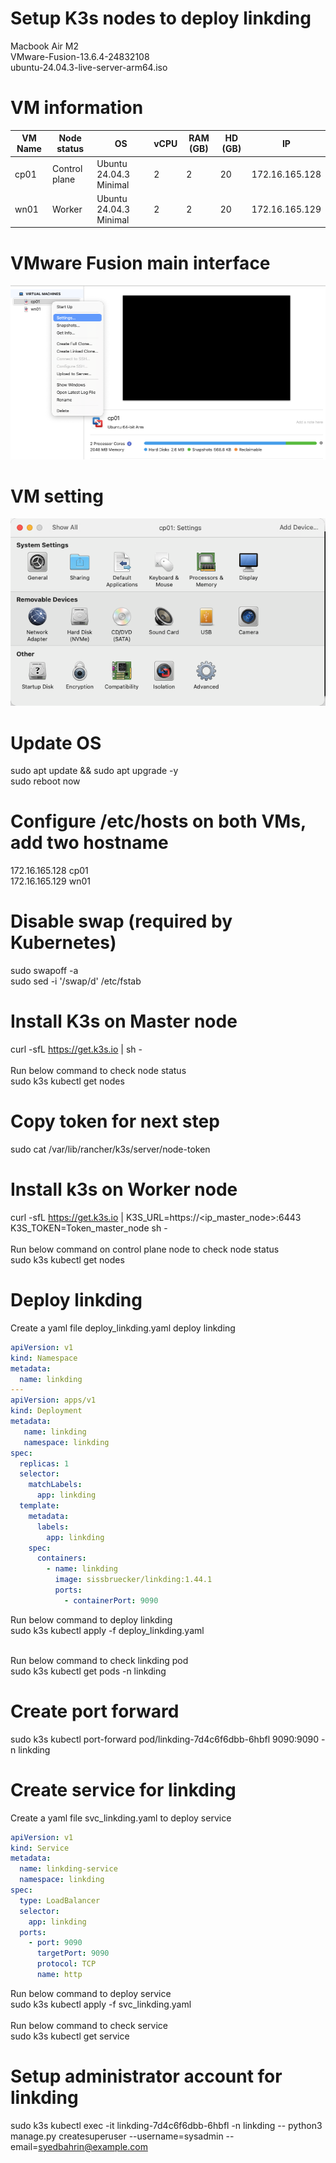 # Setup K3s nodes to deploy linkding
Macbook Air M2<br>
VMware-Fusion-13.6.4-24832108<br>
ubuntu-24.04.3-live-server-arm64.iso<br>

# VM information
| VM Name | Node status | OS | vCPU | RAM (GB) | HD (GB) | IP |
|---|---|---|---|---|---|---|
| cp01 | Control plane | Ubuntu 24.04.3 Minimal | 2 | 2 | 20 | 172.16.165.128 |
| wn01 | Worker | Ubuntu 24.04.3 Minimal | 2 | 2 | 20 | 172.16.165.129 |

# VMware Fusion main interface
![Alt text](images/VMware_Fusion_Main.png)

# VM setting
![Alt text](images/VMware_Fusion_VM_setting.png)

# Update OS
sudo apt update && sudo apt upgrade -y<br>
sudo reboot now

# Configure /etc/hosts on both VMs, add two hostname 
172.16.165.128 cp01<br>
172.16.165.129 wn01

# Disable swap (required by Kubernetes)
sudo swapoff -a<br>
sudo sed -i '/swap/d' /etc/fstab

# Install K3s on Master node
curl -sfL https://get.k3s.io | sh -
<br><br>Run below command to check node status<br>
sudo k3s kubectl get nodes

# Copy token for next step
sudo cat /var/lib/rancher/k3s/server/node-token

# Install k3s on Worker node
curl -sfL https://get.k3s.io | K3S_URL=https://<ip_master_node>:6443 K3S_TOKEN=Token_master_node sh -
<br><br>Run below command on control plane node to check node status<br>
sudo k3s kubectl get nodes
# Deploy linkding
Create a yaml file deploy_linkding.yaml deploy linkding<br>

```yaml
apiVersion: v1
kind: Namespace
metadata:
  name: linkding
---
apiVersion: apps/v1
kind: Deployment
metadata:
   name: linkding
   namespace: linkding
spec:
  replicas: 1
  selector:
    matchLabels:
      app: linkding
  template:
    metadata:
      labels:
        app: linkding
    spec:
      containers:
        - name: linkding
          image: sissbruecker/linkding:1.44.1
          ports:
            - containerPort: 9090 
```
Run below command to deploy linkding<br>
sudo k3s kubectl apply -f deploy_linkding.yaml<br><br>

Run below command to check linkding pod<br>
sudo k3s kubectl get pods -n linkding<br>

# Create port forward
sudo k3s kubectl port-forward pod/linkding-7d4c6f6dbb-6hbfl 9090:9090 -n linkding<br>

# Create service for linkding
Create a yaml file svc_linkding.yaml to deploy service<br>
```yaml
apiVersion: v1
kind: Service
metadata:
  name: linkding-service
  namespace: linkding
spec:
  type: LoadBalancer
  selector:
    app: linkding
  ports:
    - port: 9090
      targetPort: 9090
      protocol: TCP
      name: http
```
Run below command to deploy service<br>
sudo k3s kubectl apply -f svc_linkding.yaml<br><br>
Run below command to check service<br>
sudo k3s kubectl get service

# Setup administrator account for linkding
sudo k3s kubectl  exec -it linkding-7d4c6f6dbb-6hbfl -n linkding -- python3 manage.py createsuperuser --username=sysadmin --email=syedbahrin@example.com<br>

